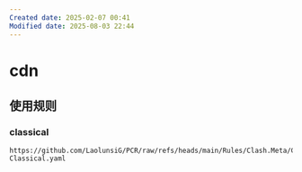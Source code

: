 ```yaml
---
Created date: 2025-02-07 00:41
Modified date: 2025-08-03 22:44
---
```

# cdn

## 使用规则

### classical

```
https://github.com/LaolunsiG/PCR/raw/refs/heads/main/Rules/Clash.Meta/CDN/CDN-Classical.yaml
```